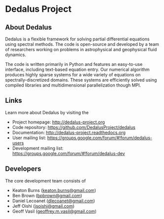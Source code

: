 # Dedalus Project

## About Dedalus

Dedalus is a flexible framework for solving partial differential equations using spectral methods.
The code is open-source and developed by a team of researchers working on problems in astrophysical and geophysical fluid dynamics.

The code is written primarily in Python and features an easy-to-use interface, including text-based equation entry.
Our numerical algorithm produces highly sparse systems for a wide variety of equations on spectrally-discretized domains.
These systems are efficiently solved using compiled libraries and multidimensional parallelization though MPI.

## Links

Learn more about Dedalus by visiting the

* Project homepage: <http://dedalus-project.org>
* Code repository: <https://github.com/DedalusProject/dedalus>
* Documentation: <http://dedalus-project.readthedocs.org>
* User mailing list: <https://groups.google.com/forum/#!forum/dedalus-users>
* Development mailing list: <https://groups.google.com/forum/#!forum/dedalus-dev>

## Developers

The core development team consists of

* Keaton Burns (<keaton.burns@gmail.com>)
* Ben Brown (<bpbrown@gmail.com>)
* Daniel Lecoanet (<dlecoanet@gmail.com>)
* Jeff Oishi (<jsoishi@gmail.com>)
* Geoff Vasil (<geoffrey.m.vasil@gmail.com>)
